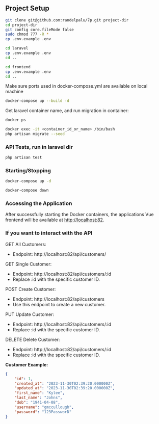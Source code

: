 ## Project Setup

```sh
git clone git@github.com:randelpalu/7p.git project-dir
cd project-dir
git config core.fileMode false
sudo chmod 777 -R *
cp .env.example .env
```

```sh
cd laravel
cp .env.example .env
cd ..
```

```sh
cd frontend
cp .env.example .env
cd ..
```


Make sure ports used in docker-compose.yml are available on local machine
```sh
docker-compose up --build -d
```


Get laravel container name, and run migration in container:
```sh
docker ps
```
```sh
docker exec -it <container_id_or_name> /bin/bash
php artisan migrate --seed
```


### API Tests, run in laravel dir

```sh
php artisan test
```


### Starting/Stopping

```sh
docker-compose up -d
```
```sh
docker-compose down
```


### Accessing the Application

After successfully starting the Docker containers,
the applications Vue frontend will be available at [http://localhost:82](http://localhost:82).


### If you want to interact with the API

GET All Customers:
  - Endpoint: http://localhost:82/api/customers/

GET Single Customer:
  - Endpoint: http://localhost:82/api/customers/:id
  - Replace :id with the specific customer ID.

POST Create Customer:
  - Endpoint: http://localhost:82/api/customers
  - Use this endpoint to create a new customer.

PUT Update Customer:
  - Endpoint: http://localhost:82/api/customers/:id
  - Replace :id with the specific customer ID.

DELETE Delete Customer:
  - Endpoint: http://localhost:82/api/customers/:id
  - Replace :id with the specific customer ID.



**Customer Example:**
```json
{
    "id": 1,
    "created_at": "2023-11-30T02:39:20.000000Z",
    "updated_at": "2023-11-30T02:39:20.000000Z",
    "first_name": "Kylee",
    "last_name": "Johns",
    "dob": "1941-04-08",
    "username": "gmccullough",
    "password": "123PassworD"
}